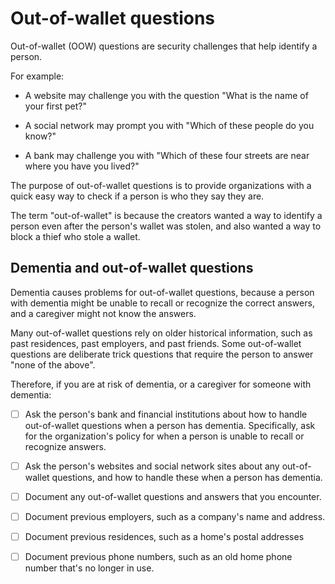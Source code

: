 # Out-of-wallet questions

Out-of-wallet (OOW) questions are security challenges that help identify a person. 

For example:

* A website may challenge you with the question "What is the name of your first pet?"

* A social network may prompt you with "Which of these people do you know?"

* A bank may challenge you with "Which of these four streets are near where you have you lived?"

The purpose of out-of-wallet questions is to provide organizations with a quick easy way to check if a person is who they say they are. 

The term "out-of-wallet" is because the creators wanted a way to identify a person even after the person's wallet was stolen, and also wanted a way to block a thief who stole a wallet.


## Dementia and out-of-wallet questions

Dementia causes problems for out-of-wallet questions, because a person with dementia might be unable to recall or recognize the correct answers, and a caregiver might not know the answers. 

Many out-of-wallet questions rely on older historical information, such as past residences, past employers, and past friends. Some out-of-wallet questions are deliberate trick questions that require the person to answer "none of the above".

Therefore, if you are at risk of dementia, or a caregiver for someone with dementia:

- [ ] Ask the person's bank and financial institutions about how to handle out-of-wallet questions when a person has dementia. Specifically, ask for the organization's policy for when a person is unable to recall or recognize answers.

- [ ] Ask the person's websites and social network sites about any out-of-wallet questions, and how to handle these when a person has dementia. 
     
- [ ] Document any out-of-wallet questions and answers that you encounter.

- [ ] Document previous employers, such as a company's name and address.

- [ ] Document previous residences, such as a home's postal addresses

- [ ] Document previous phone numbers, such as an old home phone number that's no longer in use.
